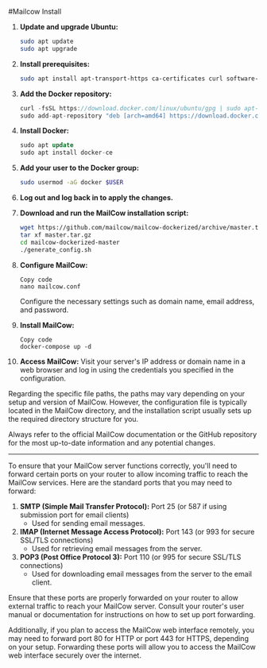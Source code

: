 #Mailcow Install
1. **Update and upgrade Ubuntu:**
    
    ```bash
    sudo apt update
    sudo apt upgrade
    ```
    
2. **Install prerequisites:**
    
    ```bash
    sudo apt install apt-transport-https ca-certificates curl software-properties-common
    ```
    
3. **Add the Docker repository:**
    
    ```csharp
    curl -fsSL https://download.docker.com/linux/ubuntu/gpg | sudo apt-key add -
    sudo add-apt-repository "deb [arch=amd64] https://download.docker.com/linux/ubuntu $(lsb_release -cs) stable"
    ```
    
4. **Install Docker:**
    
    ```sql
    sudo apt update
    sudo apt install docker-ce
    ```
    
5. **Add your user to the Docker group:**
    
    ```bash
    sudo usermod -aG docker $USER
    ```
    
6. **Log out and log back in to apply the changes.**
7. **Download and run the MailCow installation script:**
    
    ```bash
    wget https://github.com/mailcow/mailcow-dockerized/archive/master.tar.gz
    tar xf master.tar.gz
    cd mailcow-dockerized-master
    ./generate_config.sh
    ```
    
8. **Configure MailCow:**
    
    ```
    Copy code
    nano mailcow.conf
    
    ```
    
    Configure the necessary settings such as domain name, email address, and password.
    
9. **Install MailCow:**
    
    ```
    Copy code
    docker-compose up -d
    
    ```
    
10. **Access MailCow:**
Visit your server's IP address or domain name in a web browser and log in using the credentials you specified in the configuration.

Regarding the specific file paths, the paths may vary depending on your setup and version of MailCow. However, the configuration file is typically located in the MailCow directory, and the installation script usually sets up the required directory structure for you.

Always refer to the official MailCow documentation or the GitHub repository for the most up-to-date information and any potential changes.

---

To ensure that your MailCow server functions correctly, you'll need to forward certain ports on your router to allow incoming traffic to reach the MailCow services. Here are the standard ports that you may need to forward:

1. **SMTP (Simple Mail Transfer Protocol):** Port 25 (or 587 if using submission port for email clients)
    - Used for sending email messages.
2. **IMAP (Internet Message Access Protocol):** Port 143 (or 993 for secure SSL/TLS connections)
    - Used for retrieving email messages from the server.
3. **POP3 (Post Office Protocol 3):** Port 110 (or 995 for secure SSL/TLS connections)
    - Used for downloading email messages from the server to the email client.

Ensure that these ports are properly forwarded on your router to allow external traffic to reach your MailCow server. Consult your router's user manual or documentation for instructions on how to set up port forwarding.

Additionally, if you plan to access the MailCow web interface remotely, you may need to forward port 80 for HTTP or port 443 for HTTPS, depending on your setup. Forwarding these ports will allow you to access the MailCow web interface securely over the internet.